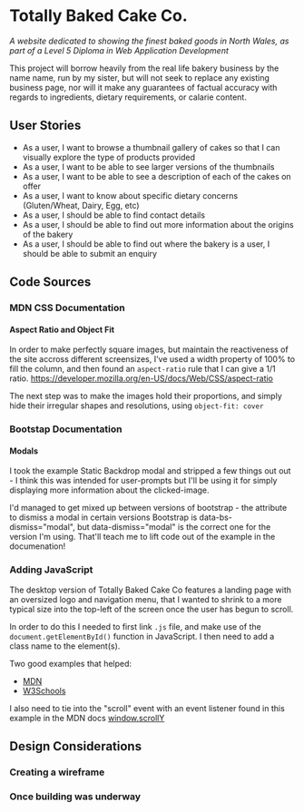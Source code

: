 # Totally Baked Cake Co.
_A website dedicated to showing the finest baked goods in North Wales, as part of  a Level 5 Diploma in Web Application Development_ 

This project will borrow heavily from the real life bakery business by the name name, run by my sister, but will not seek to replace any existing business page, nor will it make any guarantees of factual accuracy with regards to ingredients, dietary requirements, or calarie content.

## User Stories
* As a user, I want to browse a thumbnail gallery of cakes so that I can visually explore the type of products provided
* As a user, I want to be able to see larger versions of the thumbnails
* As a user, I want to be able to see a description of each of the cakes on offer
* As a user, I want to know about specific dietary concerns (Gluten/Wheat, Dairy, Egg, etc)
* As a user, I should be able to find contact details
* As a user, I should be able to find out more information about the origins of the bakery
* As a user, I should be able to find out where the bakery is
 a user, I should be able to submit an enquiry

## Code Sources
### MDN CSS Documentation
#### Aspect Ratio and Object Fit
In order to make perfectly square images, but maintain the reactiveness of the site accross different screensizes, I've used a width property of 100% to fill the column, and then found an `aspect-ratio` rule that I can give a 1/1 ratio.
https://developer.mozilla.org/en-US/docs/Web/CSS/aspect-ratio

The next step was to make the images hold their proportions, and simply hide their irregular shapes and resolutions, using `object-fit: cover`

### Bootstap Documentation
#### Modals
I took the example Static Backdrop modal and stripped a few things out out - I think this was intended for user-prompts but I'll be using it for simply displaying more information about the clicked-image.

I'd managed to get mixed up between versions of bootstrap - the attribute to dismiss a modal in certain versions Bootstrap is data-bs-dismiss="modal", but data-dismiss="modal" is the correct one for the version I'm using. That'll teach me to lift code out of the example in the documenation!

### Adding JavaScript
The desktop version of Totally Baked Cake Co features a landing page with an oversized logo and navigation menu, that I wanted to shrink to a more typical size into the top-left of the screen once the user has begun to scroll.

In order to do this I needed to first link `.js` file, and make use of the `document.getElementById()` function in JavaScript. I then need to add a class name to the element(s). 

Two good examples that helped:
* [MDN](https://developer.mozilla.org/en-US/docs/Web/API/Document/getElementById)
* [W3Schools](https://www.w3schools.com/howto/howto_js_add_class.asp)

I also need to tie into the "scroll" event with an event listener found in this example in the MDN docs [window.scrollY](https://developer.mozilla.org/en-US/docs/Web/API/Window/scrollY)



## Design Considerations
### Creating a wireframe

### Once building was underway